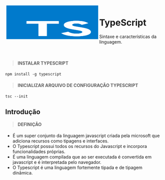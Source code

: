 <div style="display:inline_block">
    <img align="left" height="110" width="300" alt="TypeScript" src="https://raw.githubusercontent.com/devicons/devicon/master/icons/typescript/typescript-original.svg">
</div>

# TypeScript
Sintaxe e características da linguagem.

<br>

> #### INSTALAR TYPESCRIPT
~~~ 
npm install -g typescript
~~~  

> #### INICIALIZAR ARQUIVO DE CONFIGURAÇÃO TYPESCRIPT
~~~ 
tsc --init
~~~  

## Introdução

> #### DEFINIÇÃO
* É um super conjunto da linguagem javascript criada pela microsoft que adiciona recursos como tipagens e interfaces. 
* O Typescript possui todos os recursos do Javascript e incorpora funcionalidades próprias.
* É uma linguagem compilada que ao ser executada é convertida em javascript e é interpretada pelo navegador.
* O Typescript é uma linguagem fortemente tipada e de tipagem dinâmica.